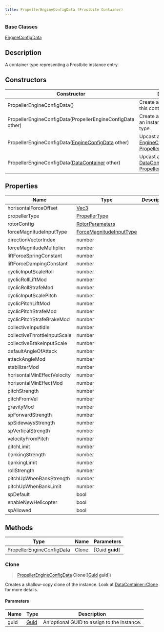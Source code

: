 ```yaml
---
title: PropellerEngineConfigData (Frostbite Container)
---
```

### Base Classes

[EngineConfigData](EngineConfigData)

## Description

A container type representing a Frostbite instance entry.

## Constructors

| Constructor                                                                          | Description                                                                                                                               |
| ------------------------------------------------------------------------------------ | ----------------------------------------------------------------------------------------------------------------------------------------- |
| PropellerEngineConfigData()                                                          | Create a new instance of this container type.                                                                                             |
| PropellerEngineConfigData(PropellerEngineConfigData other)                           | Create a reference copy of an instance of the same type.                                                                                  |
| PropellerEngineConfigData([EngineConfigData](EngineConfigData) other)                | Upcast an instance of type [EngineConfigData](EngineConfigData) to [PropellerEngineConfigData](PropellerEngineConfigData).                |
| PropellerEngineConfigData([DataContainer](/vext/ref/cls/shr/datacontainer) other) | Upcast an instance of type [DataContainer](/vext/ref/cls/shr/datacontainer) to [PropellerEngineConfigData](PropellerEngineConfigData). |

## Properties

| Name                         | Type                                               | Description |
| ---------------------------- | -------------------------------------------------- | ----------- |
| horisontalForceOffset        | [Vec3](/vext/ref/cls/shr/Vec3)                  |             |
| propellerType                | [PropellerType](PropellerType)                     |             |
| rotorConfig                  | [RotorParameters](RotorParameters)                 |             |
| forceMagnitudeInputType      | [ForceMagnitudeInputType](ForceMagnitudeInputType) |             |
| directionVectorIndex         | number                                             |             |
| forceMagnitudeMultiplier     | number                                             |             |
| liftForceSpringConstant      | number                                             |             |
| liftForceDampingConstant     | number                                             |             |
| cyclicInputScaleRoll         | number                                             |             |
| cyclicRollLiftMod            | number                                             |             |
| cyclicRollStrafeMod          | number                                             |             |
| cyclicInputScalePitch        | number                                             |             |
| cyclicPitchLiftMod           | number                                             |             |
| cyclicPitchStrafeMod         | number                                             |             |
| cyclicPitchStrafeBrakeMod    | number                                             |             |
| collectiveInputIdle          | number                                             |             |
| collectiveThrottleInputScale | number                                             |             |
| collectiveBrakeInputScale    | number                                             |             |
| defaultAngleOfAttack         | number                                             |             |
| attackAngleMod               | number                                             |             |
| stabilizerMod                | number                                             |             |
| horisontalMinEffectVelocity  | number                                             |             |
| horisontalMinEffectMod       | number                                             |             |
| pitchStrength                | number                                             |             |
| pitchFromVel                 | number                                             |             |
| gravityMod                   | number                                             |             |
| spForwardStrength            | number                                             |             |
| spSidewaysStrength           | number                                             |             |
| spVerticalStrength           | number                                             |             |
| velocityFromPitch            | number                                             |             |
| pitchLimit                   | number                                             |             |
| bankingStrength              | number                                             |             |
| bankingLimit                 | number                                             |             |
| rollStrength                 | number                                             |             |
| pitchUpWhenBankStrength      | number                                             |             |
| pitchUpWhenBankLimit         | number                                             |             |
| spDefault                    | bool                                               |             |
| enableNewHelicopter          | bool                                               |             |
| spAllowed                    | bool                                               |             |

## Methods

| Type                                                   | Name            | Parameters                                     |
| ------------------------------------------------------ | --------------- | ---------------------------------------------- |
| [PropellerEngineConfigData](PropellerEngineConfigData) | [Clone](#clone) | \[[Guid](/vext/ref/cls/shr/guid) **guid**\] |

### Clone

> [PropellerEngineConfigData](PropellerEngineConfigData) **Clone**(\[[Guid](/vext/ref/cls/shr/guid) **guid**\])

Creates a shallow-copy clone of the instance. Look at [DataContainer::Clone](/vext/ref/cls/shr/datacontainer#clone) for more details.

#### Parameters

| Name | Type         | Description                                 |
| ---- | ------------ | ------------------------------------------- |
| guid | [Guid](Guid) | An optional GUID to assign to the instance. |
